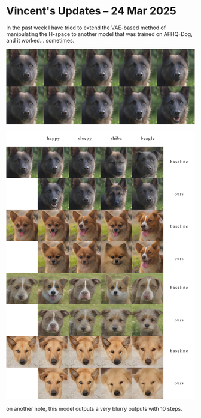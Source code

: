 #  Vincent's Updates – 24 Mar 2025 

In the past week I have tried to extend the VAE-based method of manipulating the H-space to another model that was trained on AFHQ-Dog, and it worked... sometimes.

![success_case](/ra/updates_25_03_24/succcess_case.png)

![dog_comparison_grid](/ra/updates_25_03_24/dog_comparison_grid.png)



on another note, this model outputs a very blurry outputs with 10 steps.